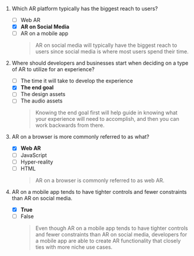 1. Which AR platform typically has the biggest reach to users?

   - [ ] Web AR
   - [x] **AR on Social Media**
   - [ ] AR on a mobile app
     > AR on social media will typically have the biggest reach to users since social media is where most users spend their time.

2. Where should developers and businesses start when deciding on a type of AR to utilize for an experience?

   - [ ] The time it will take to develop the experience
   - [x] **The end goal**
   - [ ] The design assets
   - [ ] The audio assets
     > Knowing the end goal first will help guide in knowing what your experience will need to accomplish, and then you can work backwards from there.

3. AR on a browser is more commonly referred to as what?

   - [x] **Web AR**
   - [ ] JavaScript
   - [ ] Hyper-reality
   - [ ] HTML
     > AR on a browser is commonly referred to as web AR.

4. AR on a mobile app tends to have tighter controls and fewer constraints than AR on social media.

   - [x] **True**
   - [ ] False
     > Even though AR on a mobile app tends to have tighter controls and fewer constraints than AR on social media, developers for a mobile app are able to create AR functionality that closely ties with more niche use cases.
